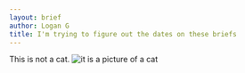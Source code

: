 ```yaml
---
layout: brief
author: Logan G
title: I'm trying to figure out the dates on these briefs
---
```

This is not a cat.
![it is a picture of a cat](/cat.jpeg)